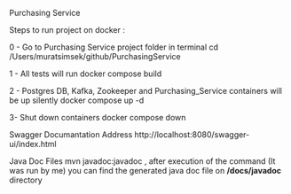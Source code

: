 Purchasing Service

Steps to run project on docker :

0 - Go to Purchasing Service project folder in terminal
  cd /Users/muratsimsek/github/PurchasingService 

1 - All tests will run 
  docker compose build

2 - Postgres DB, Kafka, Zookeeper and Purchasing_Service containers will be up silently
  docker compose up -d

3- Shut down containers
  docker compose down


Swagger Documantation Address
  http://localhost:8080/swagger-ui/index.html

Java Doc Files
  mvn javadoc:javadoc , after execution of the command (It was run by me)
  you can find the generated java doc file on **/docs/javadoc** directory
